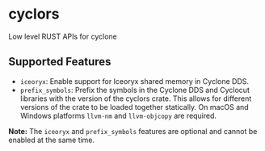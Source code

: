 # cyclors
Low level RUST APIs for cyclone

## Supported Features

* ```iceoryx```: Enable support for Iceoryx shared memory in Cyclone DDS.
* ```prefix_symbols```: Prefix the symbols in the Cyclone DDS and Cyclocut libraries with the version of the cyclors crate. This allows for different versions of the crate to be loaded together statically. On macOS and Windows platforms ```llvm-nm``` and ```llvm-objcopy``` are required.

**Note:** The ```iceoryx``` and ```prefix_symbols``` features are optional and cannot be enabled at the same time.
